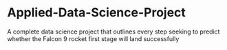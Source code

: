 # Applied-Data-Science-Project
A complete data science project that outlines every step seeking to predict whether the Falcon 9 rocket first stage will land successfully
